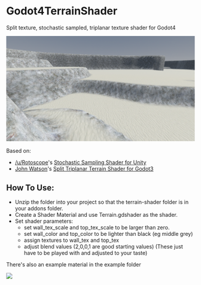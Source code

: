 # Godot4TerrainShader
Split texture, stochastic sampled, triplanar texture shader for Godot4

![An example screenshot of the terrain shader](https://github.com/acegiak/Godot4TerrainShader/raw/main/screenshots/terrainshader.png)

Based on:
 * [/u/Rotoscope](https://www.reddit.com/user/rotoscope-/)'s [Stochastic Sampling Shader for Unity](https://www.reddit.com/r/Unity3D/comments/dhr5g2/i_made_a_stochastic_texture_sampling_shader/)
 * [John Watson](https://twitter.com/yafd)'s [Split Triplanar Terrain Shader for Godot3](https://github.com/jotson/godot3-triplanar-terrain-demo)


## How To Use:
 * Unzip the folder into your project so that the terrain-shader folder is in your addons folder.
 * Create a Shader Material and use Terrain.gdshader as the shader.
 * Set shader parameters:
    * set wall_tex_scale and top_tex_scale to be larger than zero.
    * set wall_color and top_color to be lighter than black (eg middle grey)
    * assign textures to wall_tex and top_tex
    * adjust blend values (2,0,0,1 are good starting values) (These just have to be played with and adjusted to your taste)

There's also an example material in the example folder

![](https://github.com/acegiak/Godot4TerrainShader/raw/main/screenshots/shader_use_example.gif)